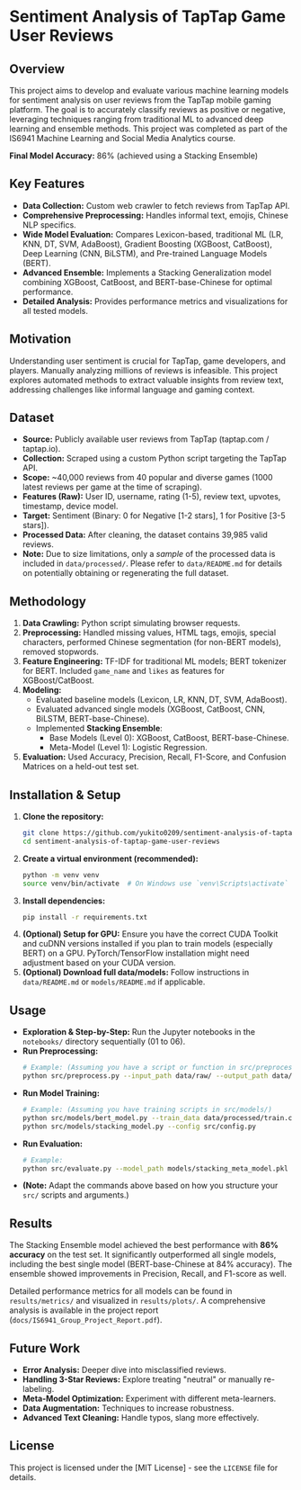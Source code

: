 # Sentiment Analysis of TapTap Game User Reviews

<!-- A Data-Driven Study on Sentiment Analysis of TapTap Game User Reviews -->

## Overview

This project aims to develop and evaluate various machine learning models for sentiment analysis on user reviews from the TapTap mobile gaming platform. The goal is to accurately classify reviews as positive or negative, leveraging techniques ranging from traditional ML to advanced deep learning and ensemble methods. This project was completed as part of the IS6941 Machine Learning and Social Media Analytics course.

**Final Model Accuracy:** 86% (achieved using a Stacking Ensemble)

## Key Features

* **Data Collection:** Custom web crawler to fetch reviews from TapTap API.
* **Comprehensive Preprocessing:** Handles informal text, emojis, Chinese NLP specifics.
* **Wide Model Evaluation:** Compares Lexicon-based, traditional ML (LR, KNN, DT, SVM, AdaBoost), Gradient Boosting (XGBoost, CatBoost), Deep Learning (CNN, BiLSTM), and Pre-trained Language Models (BERT).
* **Advanced Ensemble:** Implements a Stacking Generalization model combining XGBoost, CatBoost, and BERT-base-Chinese for optimal performance.
* **Detailed Analysis:** Provides performance metrics and visualizations for all tested models.

## Motivation

Understanding user sentiment is crucial for TapTap, game developers, and players. Manually analyzing millions of reviews is infeasible. This project explores automated methods to extract valuable insights from review text, addressing challenges like informal language and gaming context.

## Dataset

* **Source:** Publicly available user reviews from TapTap (taptap.com / taptap.io).
* **Collection:** Scraped using a custom Python script targeting the TapTap API.
* **Scope:** ~40,000 reviews from 40 popular and diverse games (1000 latest reviews per game at the time of scraping).
* **Features (Raw):** User ID, username, rating (1-5), review text, upvotes, timestamp, device model.
* **Target:** Sentiment (Binary: 0 for Negative [1-2 stars], 1 for Positive [3-5 stars]).
* **Processed Data:** After cleaning, the dataset contains 39,985 valid reviews.
* **Note:** Due to size limitations, only a *sample* of the processed data is included in `data/processed/`. Please refer to `data/README.md` for details on potentially obtaining or regenerating the full dataset.

## Methodology

1. **Data Crawling:** Python script simulating browser requests.
2. **Preprocessing:** Handled missing values, HTML tags, emojis, special characters, performed Chinese segmentation (for non-BERT models), removed stopwords.
3. **Feature Engineering:** TF-IDF for traditional ML models; BERT tokenizer for BERT. Included `game_name` and `likes` as features for XGBoost/CatBoost.
4. **Modeling:**
   * Evaluated baseline models (Lexicon, LR, KNN, DT, SVM, AdaBoost).
   * Evaluated advanced single models (XGBoost, CatBoost, CNN, BiLSTM, BERT-base-Chinese).
   * Implemented **Stacking Ensemble**:
     * Base Models (Level 0): XGBoost, CatBoost, BERT-base-Chinese.
     * Meta-Model (Level 1): Logistic Regression.
5. **Evaluation:** Used Accuracy, Precision, Recall, F1-Score, and Confusion Matrices on a held-out test set.

## Installation & Setup

1. **Clone the repository:**
   ```bash
   git clone https://github.com/yukito0209/sentiment-analysis-of-taptap-game-user-reviews.git
   cd sentiment-analysis-of-taptap-game-user-reviews
   ```
2. **Create a virtual environment (recommended):**
   ```bash
   python -m venv venv
   source venv/bin/activate  # On Windows use `venv\Scripts\activate`
   ```
3. **Install dependencies:**
   ```bash
   pip install -r requirements.txt
   ```
4. **(Optional) Setup for GPU:** Ensure you have the correct CUDA Toolkit and cuDNN versions installed if you plan to train models (especially BERT) on a GPU. PyTorch/TensorFlow installation might need adjustment based on your CUDA version.
5. **(Optional) Download full data/models:** Follow instructions in `data/README.md` or `models/README.md` if applicable.

## Usage

* **Exploration & Step-by-Step:** Run the Jupyter notebooks in the `notebooks/` directory sequentially (01 to 06).
* **Run Preprocessing:**
  ```bash
  # Example: (Assuming you have a script or function in src/preprocess.py)
  python src/preprocess.py --input_path data/raw/ --output_path data/processed/
  ```
* **Run Model Training:**
  ```bash
  # Example: (Assuming you have training scripts in src/models/)
  python src/models/bert_model.py --train_data data/processed/train.csv --output_dir models/bert_finetuned/
  python src/models/stacking_model.py --config src/config.py
  ```
* **Run Evaluation:**
  ```bash
  # Example:
  python src/evaluate.py --model_path models/stacking_meta_model.pkl --test_data data/processed/test.csv --output_path results/metrics/
  ```
* **(Note:** Adapt the commands above based on how you structure your `src/` scripts and arguments.)

## Results

The Stacking Ensemble model achieved the best performance with **86% accuracy** on the test set. It significantly outperformed all single models, including the best single model (BERT-base-Chinese at 84% accuracy). The ensemble showed improvements in Precision, Recall, and F1-score as well.

Detailed performance metrics for all models can be found in `results/metrics/` and visualized in `results/plots/`. A comprehensive analysis is available in the project report (`docs/IS6941_Group_Project_Report.pdf`).

## Future Work

* **Error Analysis:** Deeper dive into misclassified reviews.
* **Handling 3-Star Reviews:** Explore treating "neutral" or manually re-labeling.
* **Meta-Model Optimization:** Experiment with different meta-learners.
* **Data Augmentation:** Techniques to increase robustness.
* **Advanced Text Cleaning:** Handle typos, slang more effectively.

<!-- ## Team Members (Group GREENDAY)

*   Dawei Wu (72404357)
*   Sifan An (72404401)
*   Peishan Jing (72406166)
*   **Jingwen Wang (72405305)** -->

## License

This project is licensed under the [MIT License] - see the `LICENSE` file for details.
